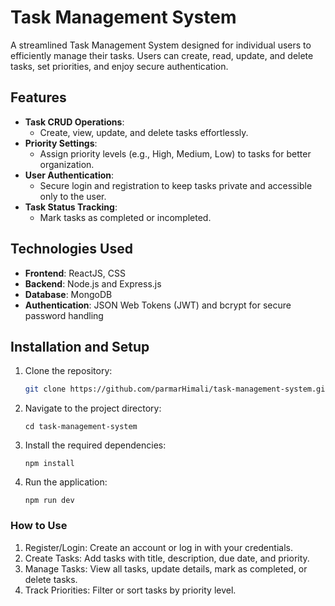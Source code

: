 # Task Management System

A streamlined Task Management System designed for individual users to efficiently manage their tasks. Users can create, read, update, and delete tasks, set priorities, and enjoy secure authentication.

## Features
- **Task CRUD Operations**: 
  - Create, view, update, and delete tasks effortlessly.
- **Priority Settings**: 
  - Assign priority levels (e.g., High, Medium, Low) to tasks for better organization.
- **User Authentication**: 
  - Secure login and registration to keep tasks private and accessible only to the user.
- **Task Status Tracking**: 
  - Mark tasks as completed or incompleted.


## Technologies Used
- **Frontend**: ReactJS, CSS
- **Backend**: Node.js and Express.js
- **Database**: MongoDB
- **Authentication**: JSON Web Tokens (JWT) and bcrypt for secure password handling

## Installation and Setup
1. Clone the repository:

   ```bash
   git clone https://github.com/parmarHimali/task-management-system.git
   ```
3. Navigate to the project directory:

   ```base
   cd task-management-system
   ```
4. Install the required dependencies:

   ```base
   npm install
   ```
6. Run the application:

   ```base
   npm run dev
   ```
   
### How to Use
1. Register/Login: Create an account or log in with your credentials.
2. Create Tasks: Add tasks with title, description, due date, and priority.
3. Manage Tasks: View all tasks, update details, mark as completed, or delete tasks.
4. Track Priorities: Filter or sort tasks by priority level.

